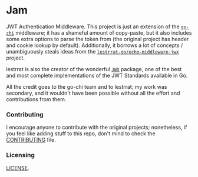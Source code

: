 # Jam

JWT Authentication Middleware. This project is just an extension of the [`go-chi`](https://github.com/go-chi/jwtauth) middleware; it has a shameful amount of copy-paste, but it also includes some extra options to parse the token from (the original project has header and cookie lookup by default). Additionally, it borrows a lot of concepts / unambiguously steals ideas from the [`lestrrat-go/echo-middleware-jwx`](https://github.com/lestrrat-go/echo-middleware-jwx) project.

lestrrat is also the creator of the wonderful [`JWX`](https://github.com/lestrrat-go/jwx) package, one of the best and most complete implementations of the JWT Standards available in Go.

All the credit goes to the go-chi team and to lestrrat; my work was secondary, and it wouldn't have been possible without all the effort and contributions from them.

### Contributing
I encourage anyone to contribute with the original projects; nonetheless, if you feel like adding stuff to this repo, don't mind to check the [CONTRIBUTING](CONTRIBUTING.md) file.

### Licensing
[LICENSE](./LICENSE).
